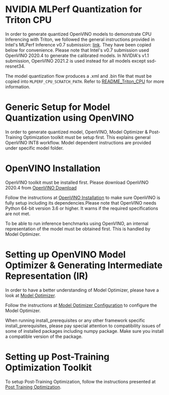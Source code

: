 #  NVIDIA MLPerf Quantization for Triton CPU
In order to generate quantized OpenVINO models to demonstrate CPU Inferencing with 
Triton, we followed the general instructions provided in Intel's MLPerf Inference
v0.7 submission: [link](https://github.com/mlcommons/inference_results_v0.7/tree/master/closed/Intel/calibration/OpenVINO). They have been copied below for convenience.
Please note that Intel's v0.7 submission used OpenVINO 2020.4 to generate the calibrated models.
In NVIDIA's v1.1 submission, OpenVINO 2021.2 is used instead for all models except ssd-resnet34.

The model quantization flow produces a .xml and .bin file that must be copied into `MLPERF_CPU_SCRATCH_PATH`.
Refer to [README_Triton_CPU](../../README_Triton_CPU.md) for more information.

#  Generic Setup for Model Quantization using OpenVINO
In order to generate quantized model, OpenVINO, Model Optimizer & Post-Training 
Optimization toolkit must be setup first. This explains general OpenVINO INT8
workflow. Model dependent instructions are provided under specific model folder.

#  OpenVINO Installation

OpenVINO toolkit must be installed first. Please download OpenVINO 2020.4 from
[OpenVINO Download](https://software.intel.com/content/www/us/en/develop/tools/openvino-toolkit/choose-download.html)

Follow the instructions at [OpenVINO Installation](https://docs.openvinotoolkit.org/2020.4/openvino_docs_install_guides_installing_openvino_linux.html) to make sure OpenVINO
is fully setup including its dependencies.Please note that OpenVINO needs Python
64-bit version 3.6 or higher. It warns if the required specifications are not met.

To be able to run inference benchmarks using OpenVINO, an internal representation 
of the model must be obtained first. This is handled by Model Optimizer.

# Setting up OpenVINO Model Optimizer & Generating Intermediate Representation (IR)

In order to have a better understanding of Model Optimizer, please have a look at
[Model Optimizer](https://docs.openvinotoolkit.org/2020.4/openvino_docs_MO_DG_Deep_Learning_Model_Optimizer_DevGuide.html).

Follow the instructions at [Model Optimizer Configuration](https://docs.openvinotoolkit.org/2020.4/openvino_docs_MO_DG_prepare_model_Config_Model_Optimizer.html)
to configure the Model Optimizer.

When running install_prerequisites or any other framework specific install_prerequisites,
please pay special attention to compatibility issues of some of installed packages
including numpy package. Make sure you install a compatible version of the package.

# Setting up Post-Training Optimization Toolkit
To setup Post-Training Optimization, follow the instructions presented at 
[Post Training Optimization](https://docs.openvinotoolkit.org/latest/pot_README.html).
